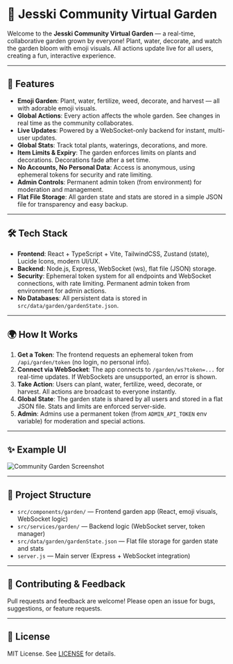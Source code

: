 # 🌱 Jesski Community Virtual Garden

Welcome to the **Jesski Community Virtual Garden** — a real-time, collaborative garden grown by everyone! Plant, water, decorate, and watch the garden bloom with emoji visuals. All actions update live for all users, creating a fun, interactive experience.

---

## 🚀 Features

- **Emoji Garden**: Plant, water, fertilize, weed, decorate, and harvest — all with adorable emoji visuals.
- **Global Actions**: Every action affects the whole garden. See changes in real time as the community collaborates.
- **Live Updates**: Powered by a WebSocket-only backend for instant, multi-user updates.
- **Global Stats**: Track total plants, waterings, decorations, and more.
- **Item Limits & Expiry**: The garden enforces limits on plants and decorations. Decorations fade after a set time.
- **No Accounts, No Personal Data**: Access is anonymous, using ephemeral tokens for security and rate limiting.
- **Admin Controls**: Permanent admin token (from environment) for moderation and management.
- **Flat File Storage**: All garden state and stats are stored in a simple JSON file for transparency and easy backup.

---

## 🛠️ Tech Stack

- **Frontend**: React + TypeScript + Vite, TailwindCSS, Zustand (state), Lucide Icons, modern UI/UX.
- **Backend**: Node.js, Express, WebSocket (ws), flat file (JSON) storage.
- **Security**: Ephemeral token system for all endpoints and WebSocket connections, with rate limiting. Permanent admin token from environment for admin actions.
- **No Databases**: All persistent data is stored in `src/data/garden/gardenState.json`.

---

## 🌍 How It Works

1. **Get a Token**: The frontend requests an ephemeral token from `/api/garden/token` (no login, no personal info).
2. **Connect via WebSocket**: The app connects to `/garden/ws?token=...` for real-time updates. If WebSockets are unsupported, an error is shown.
3. **Take Action**: Users can plant, water, fertilize, weed, decorate, or harvest. All actions are broadcast to everyone instantly.
4. **Global State**: The garden state is shared by all users and stored in a flat JSON file. Stats and limits are enforced server-side.
5. **Admin**: Admins use a permanent token (from `ADMIN_API_TOKEN` env variable) for moderation and special actions.

---

## ✨ Example UI

![Community Garden Screenshot](docs/garden-screenshot.png)

---

## 📁 Project Structure

- `src/components/garden/` — Frontend garden app (React, emoji visuals, WebSocket logic)
- `src/services/garden/` — Backend logic (WebSocket server, token manager)
- `src/data/garden/gardenState.json` — Flat file storage for garden state and stats
- `server.js` — Main server (Express + WebSocket integration)

---

## 📝 Contributing & Feedback

Pull requests and feedback are welcome! Please open an issue for bugs, suggestions, or feature requests.

---

## 📜 License

MIT License. See [LICENSE](LICENSE) for details.
